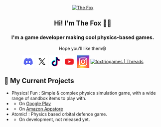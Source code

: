 <p align="center">
  <a href="https://www.foxtrio.com" target="_blank" rel="noreferrer"><img src="https://github.com/Foxtrio/Foxtrio/blob/main/banner.gif?raw=true" alt="The Fox"></a>
</p>

<h2 align="center">
  <a>Hi! I'm The Fox 🦊🐾</a> 
</h2>

<h3 align="center">
I'm a game developer making cool physics-based games.
</h3> 

<p align="center">
Hope you'll like them😅
  
</p>

<p align="center">
<a href="https://discord.gg/qwYXgfXRjP"><img align="center" src="https://raw.githubusercontent.com/edent/SuperTinyIcons/ddfe9a8713241994fafec959376209bc3cfcff0e/images/svg/discord.svg" alt="foxtriogames | Discord" width="40px"/></a>
<a href="https://x.com/foxtriogames"><img align="center" src="https://raw.githubusercontent.com/edent/SuperTinyIcons/ddfe9a8713241994fafec959376209bc3cfcff0e/images/svg/x.svg" alt="foxtriogames | X" width="40px"/></a>
<a href="https://tiktok.com/@foxtriogames"><img align="center" src="https://raw.githubusercontent.com/edent/SuperTinyIcons/ddfe9a8713241994fafec959376209bc3cfcff0e/images/svg/tiktok.svg" alt="foxtriogames | TikTok" width="40px"/></a>
<a href="https://www.youtube.com/channel/UCoMl3NcU_xt_zk_zC80uLYw"><img align="center" src="https://raw.githubusercontent.com/edent/SuperTinyIcons/ddfe9a8713241994fafec959376209bc3cfcff0e/images/svg/youtube.svg" alt="foxtriogames | YouTube" width="40px"/></a>
<a href="https://instagram.com/foxtriogames"><img align="center" src="https://raw.githubusercontent.com/edent/SuperTinyIcons/ddfe9a8713241994fafec959376209bc3cfcff0e/images/svg/instagram.svg" alt="foxtriogames | Instagram" width="40px"/></a>
<a href="https://www.threads.net/@foxtriogames"><img align="center" src="https://raw.githubusercontent.com/edent/SuperTinyIcons/ddfe9a8713241994fafec959376209bc3cfcff0e/images/svg/threads.svg" alt="foxtriogames | Threads" width="40px"/></a>
</p>

## 👀 My Current Projects

- Physics! Fun : Simple & complex physics simulation game, with a wide range of sandbox items to play with.
- - On <a href="https://play.google.com/store/apps/details?id=com.foxtrio.physicsfun" target="_blank" rel="noreferrer">Google Play</a>
- - On <a href="https://www.amazon.com/gp/product/B09V1L2C3T" target="_blank" rel="noreferrer">Amazon Appstore</a>
- Atomic! : Physics based orbital defence game.
- - On development, not released yet.
